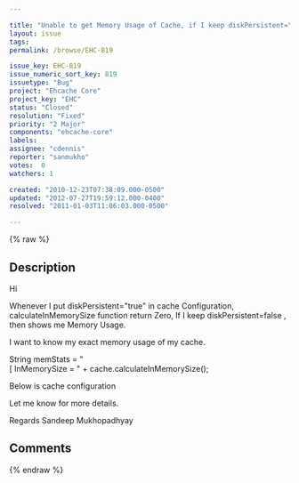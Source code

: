 ```yaml
---

title: "Unable to get Memory Usage of Cache, if I keep diskPersistent=\"true\""
layout: issue
tags: 
permalink: /browse/EHC-819

issue_key: EHC-819
issue_numeric_sort_key: 819
issuetype: "Bug"
project: "Ehcache Core"
project_key: "EHC"
status: "Closed"
resolution: "Fixed"
priority: "2 Major"
components: "ehcache-core"
labels: 
assignee: "cdennis"
reporter: "sanmukho"
votes:  0
watchers: 1

created: "2010-12-23T07:38:09.000-0500"
updated: "2012-07-27T19:59:12.000-0400"
resolved: "2011-01-03T11:06:03.000-0500"

---
```




{% raw %}



## Description

<div markdown="1" class="description">

Hi

Whenever I put diskPersistent="true" in cache Configuration, calculateInMemorySize function return Zero,
If I keep diskPersistent=false , then shows me Memory Usage.

I want to know my exact memory usage of my cache. 


String memStats = "<br/> [ InMemorySize = " + cache.calculateInMemorySize();


Below is cache configuration

  <cache name="mycache"
           maxElementsInMemory="50000"
           maxElementsOnDisk="500000"
           eternal="false"
           overflowToDisk="true"
           diskSpoolBufferSizeMB="50"
           timeToIdleSeconds="3600"
           timeToLiveSeconds="3600"
           memoryStoreEvictionPolicy="LRU"
           diskPersistent="true"
           statistics="true"   
            />


Let me know for more details.

Regards
Sandeep Mukhopadhyay

</div>

## Comments



{% endraw %}
